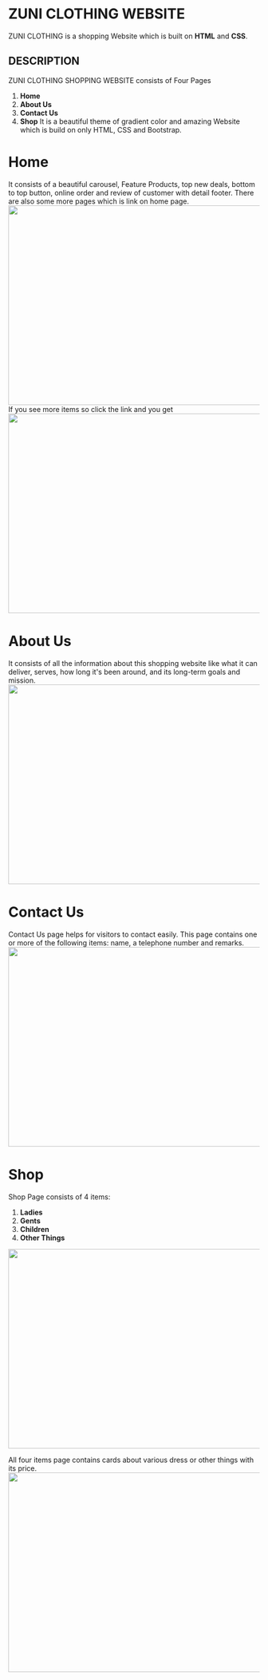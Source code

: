 # ZUNI CLOTHING WEBSITE
ZUNI CLOTHING is a shopping Website which is built on **HTML** and **CSS**.

## DESCRIPTION
ZUNI CLOTHING SHOPPING WEBSITE consists of Four Pages
1.	**Home**
2.	**About Us**
3.	**Contact Us**
4.	**Shop**
It is a beautiful theme of gradient color and amazing Website which is build on only HTML, CSS and Bootstrap.

# Home
It consists of a beautiful carousel, Feature Products, top new deals, bottom to top button, online order and review of customer with detail footer. There are also some more pages which is link on home page.
<img src="https://user-images.githubusercontent.com/64039135/138445738-ce409377-dfd3-45dd-9d5d-e6439a06d894.png " width="800px" height="400px" />
If you see more items so click the link and you get
<img src="https://user-images.githubusercontent.com/64039135/138446197-f00804e7-c7e5-434e-a774-6f197e18c828.png" width="800px" height="400px" />

# About Us
It consists of all the information about this shopping website like what it can deliver, serves, how long it's been around, and its long-term goals and mission.
<img src="https://user-images.githubusercontent.com/64039135/138446773-77e60cf5-689c-47a6-a61b-a395821ba697.png" width="800px" height="400px" />

# Contact Us
Contact Us page helps for visitors to contact easily. This page contains one or more of the following items: name, a telephone number and remarks.
<img src="https://user-images.githubusercontent.com/64039135/138446945-cd82545d-b0b8-4d56-acaf-6c6adc346911.png" width="800px" height="400px" />

# Shop
Shop Page consists of 4 items:
1.	**Ladies**
2.	**Gents**
3.	**Children**
4.	**Other Things**

<img src="https://user-images.githubusercontent.com/64039135/138446197-f00804e7-c7e5-434e-a774-6f197e18c828.png " width="800px" height="400px" />

All four items page contains cards about various dress or other things with its price.
<img src="https://user-images.githubusercontent.com/64039135/138447314-d7e7e266-3ec7-41be-af65-ecfef74df9b7.png " width="800px" height="400px" />



